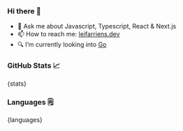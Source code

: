 ### Hi there 👋

- 💬 Ask me about Javascript, Typescript, React & Next.js
- 📫 How to reach me: [leifarriens.dev](https://leifarriens.dev)
- 🔍 I’m currently looking into [Go](https://go.dev)

### GitHub Stats 📈

{stats}

### Languages 🗒️

{languages}